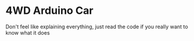# 4WD Arduino Car

Don't feel like explaining everything, just read the code if you really want to know what it does